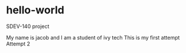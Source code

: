 # hello-world
SDEV-140 project

My name is jacob and I am a student of ivy tech 
This is my first attempt
Attempt 2
